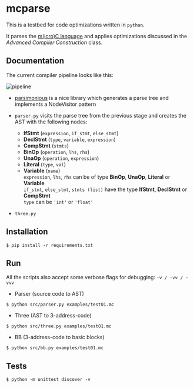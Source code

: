 # mcparse

This is a testbed for code optimizations written in `python`.

It parses the [m(icro)C language](https://github.com/PeterTh/mC) and applies optimizations
discussed in the *Advanced Compiler Construction* class.

## Documentation
The current compiler pipeline looks like this:

![pipeline](/docs/pipeline.png "Pipeline")

* [parsimonious](https://github.com/erikrose/parsimonious) is a nice library which generates a parse tree and implements a NodeVisitor pattern
* `parser.py` visits the parse tree from the previous stage and creates the AST with the following nodes:
  * **IfStmt** (`expression`, `if_stmt`, `else_stmt`)
  * **DeclStmt** (`type`, `variable`, `expression`)
  * **CompStmt** (`stmts`)
  * **BinOp** (`operation`, `lhs`, `rhs`)
  * **UnaOp** (`operation`, `expression`)
  * **Literal** (`type`, `val`)
  * **Variable** (`name`)<br/>
   `expression`, `lhs`, `rhs` can be of type **BinOp**, **UnaOp**, **Literal** or **Variable**<br/>
   `if_stmt`, `else_stmt`, `stmts (list)` have the type **IfStmt**, **DeclStmt** or **CompStmt**<br/>
   `type` can be `'int'` or `'float'`

* `three.py` 


## Installation
```
$ pip install -r requirements.txt
```

## Run
All the scripts also accept some verbose flags for debugging: `-v / -vv / -vvv`


* Parser (source code to AST)

```
$ python src/parser.py examples/test01.mc
```

* Three (AST to 3-address-code)

```
$ python src/three.py examples/test01.mc
```

* BB (3-address-code to basic blocks)

```
$ python src/bb.py examples/test01.mc
```

## Tests
```
$ python -m unittest discover -v
```
